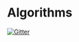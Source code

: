 # Algorithms

[![Gitter](https://badges.gitter.im/Join%20Chat.svg)](https://gitter.im/tulipnandu/Algorithms?utm_source=badge&utm_medium=badge&utm_campaign=pr-badge&utm_content=badge)